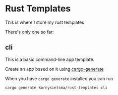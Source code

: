 # Rust Templates

This is where I store my rust templates

There's only one so far:

## cli

This is a basic command-line app template.

Create an app based on it using [cargo-generate](https://cargo-generate.github.io/cargo-generate/index.html)

When you have `cargo generate` installed you can run

`cargo generate kornysietsma/rust-templates cli`

